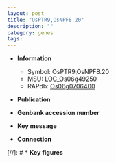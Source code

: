 ```yaml
---
layout: post
title: "OsPTR9,OsNPF8.20"
description: ""
category: genes
tags: 
---
```


* **Information**  
    + Symbol: OsPTR9,OsNPF8.20  
    + MSU: [LOC_Os06g49250](http://rice.uga.edu/cgi-bin/ORF_infopage.cgi?orf=LOC_Os06g49250)  
    + RAPdb: [Os06g0706400](http://rapdb.dna.affrc.go.jp/viewer/gbrowse_details/irgsp1?name=Os06g0706400)  

* **Publication**  

* **Genbank accession number**  

* **Key message**  

* **Connection**  

[//]: # * **Key figures**  


